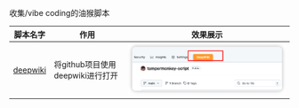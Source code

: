 收集/vibe coding的油猴脚本


脚本名字| 作用|效果展示
---|--- | ---
[deepwiki](./deepwiki.js)|  将github项目使用deepwiki进行打开| ![](./image/image.png)